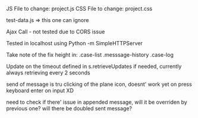JS File to change:  project.js
CSS File to change: project.css

test-data.js => this one can ignore

Ajax Call - not tested due to CORS issue

Tested in localhost using Python -m SimpleHTTPServer

Take note of the fix height in:
.case-list
.messsage-history
.case-log

Update on the timeout defined in s.retrieveUpdates if needed, currently always retrieving every 2 seconds

send of message is tru clicking of the plane icon, doesnt' work yet on press keyboard enter on input XD

need to check if there' issue in appended message, will it be overriden by previous one? will there be doubled sent message?



